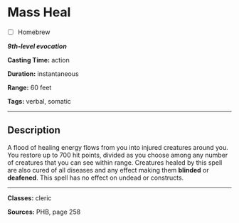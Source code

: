 # Mass Heal

- [ ] Homebrew

***9th-level evocation***

**Casting Time:** action

**Duration:** instantaneous

**Range:** 60 feet

**Tags:** verbal, somatic

---

## Description
A flood of healing energy flows from you into injured creatures around you.
You restore up to 700 hit points, divided as you choose among any number of creatures that you can see within range.
Creatures healed by this spell are also cured of all diseases and any effect making them **blinded** or **deafened**.
This spell has no effect on undead or constructs.

---

**Classes:** cleric

**Sources:** PHB, page 258
